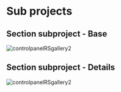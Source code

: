 # Sub projects

## Section subproject - Base
![controlpanelRSgallery2](https://github.com/ThomasFinnern/J_LangMan4ExtDevProject/blob/main/Documentation/J!4x/subProjects/Subproject.01.png?raw=true)

## Section subproject - Details
![controlpanelRSgallery2](https://github.com/ThomasFinnern/J_LangMan4ExtDevProject/blob/main/Documentation/J!4x/subProjects/Subproject.02.png?raw=true)

